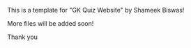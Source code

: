 This is a template for "GK Quiz Website" by Shameek Biswas!

More files will be added soon!

Thank you
